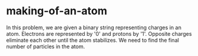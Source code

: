 # making-of-an-atom
In this problem, we are given a binary string representing charges in an atom. Electrons are represented by '0' and protons by '1'. Opposite charges eliminate each other until the atom stabilizes. We need to find the final number of particles in the atom.
